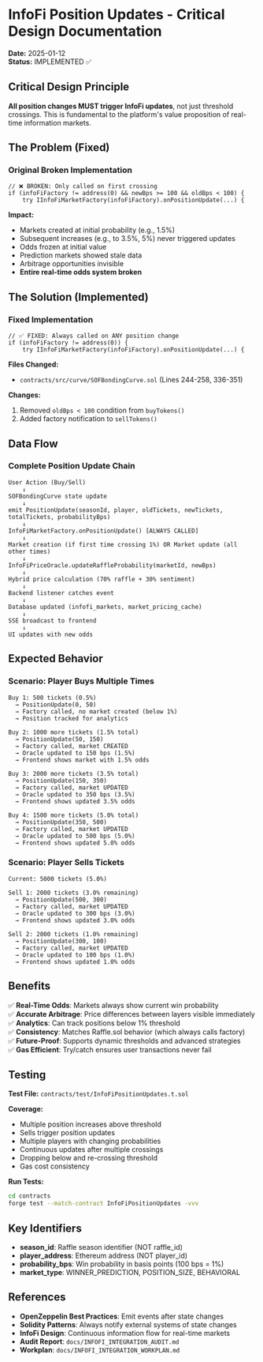 # InfoFi Position Updates - Critical Design Documentation

**Date:** 2025-01-12  
**Status:** IMPLEMENTED ✅

## Critical Design Principle

**All position changes MUST trigger InfoFi updates**, not just threshold crossings. This is fundamental to the platform's value proposition of real-time information markets.

## The Problem (Fixed)

### Original Broken Implementation

```solidity
// ❌ BROKEN: Only called on first crossing
if (infoFiFactory != address(0) && newBps >= 100 && oldBps < 100) {
    try IInfoFiMarketFactory(infoFiFactory).onPositionUpdate(...) {
```

**Impact:**
- Markets created at initial probability (e.g., 1.5%)
- Subsequent increases (e.g., to 3.5%, 5%) never triggered updates
- Odds frozen at initial value
- Prediction markets showed stale data
- Arbitrage opportunities invisible
- **Entire real-time odds system broken**

## The Solution (Implemented)

### Fixed Implementation

```solidity
// ✅ FIXED: Always called on ANY position change
if (infoFiFactory != address(0)) {
    try IInfoFiMarketFactory(infoFiFactory).onPositionUpdate(...) {
```

**Files Changed:**
- `contracts/src/curve/SOFBondingCurve.sol` (Lines 244-258, 336-351)

**Changes:**
1. Removed `oldBps < 100` condition from `buyTokens()`
2. Added factory notification to `sellTokens()`

## Data Flow

### Complete Position Update Chain

```
User Action (Buy/Sell)
    ↓
SOFBondingCurve state update
    ↓
emit PositionUpdate(seasonId, player, oldTickets, newTickets, totalTickets, probabilityBps)
    ↓
InfoFiMarketFactory.onPositionUpdate() [ALWAYS CALLED]
    ↓
Market creation (if first time crossing 1%) OR Market update (all other times)
    ↓
InfoFiPriceOracle.updateRaffleProbability(marketId, newBps)
    ↓
Hybrid price calculation (70% raffle + 30% sentiment)
    ↓
Backend listener catches event
    ↓
Database updated (infofi_markets, market_pricing_cache)
    ↓
SSE broadcast to frontend
    ↓
UI updates with new odds
```

## Expected Behavior

### Scenario: Player Buys Multiple Times

```
Buy 1: 500 tickets (0.5%)
  → PositionUpdate(0, 50)
  → Factory called, no market created (below 1%)
  → Position tracked for analytics

Buy 2: 1000 more tickets (1.5% total)
  → PositionUpdate(50, 150)
  → Factory called, market CREATED
  → Oracle updated to 150 bps (1.5%)
  → Frontend shows market with 1.5% odds

Buy 3: 2000 more tickets (3.5% total)
  → PositionUpdate(150, 350)
  → Factory called, market UPDATED
  → Oracle updated to 350 bps (3.5%)
  → Frontend shows updated 3.5% odds

Buy 4: 1500 more tickets (5.0% total)
  → PositionUpdate(350, 500)
  → Factory called, market UPDATED
  → Oracle updated to 500 bps (5.0%)
  → Frontend shows updated 5.0% odds
```

### Scenario: Player Sells Tickets

```
Current: 5000 tickets (5.0%)

Sell 1: 2000 tickets (3.0% remaining)
  → PositionUpdate(500, 300)
  → Factory called, market UPDATED
  → Oracle updated to 300 bps (3.0%)
  → Frontend shows updated 3.0% odds

Sell 2: 2000 tickets (1.0% remaining)
  → PositionUpdate(300, 100)
  → Factory called, market UPDATED
  → Oracle updated to 100 bps (1.0%)
  → Frontend shows updated 1.0% odds
```

## Benefits

✅ **Real-Time Odds**: Markets always show current win probability  
✅ **Accurate Arbitrage**: Price differences between layers visible immediately  
✅ **Analytics**: Can track positions below 1% threshold  
✅ **Consistency**: Matches Raffle.sol behavior (which always calls factory)  
✅ **Future-Proof**: Supports dynamic thresholds and advanced strategies  
✅ **Gas Efficient**: Try/catch ensures user transactions never fail  

## Testing

**Test File:** `contracts/test/InfoFiPositionUpdates.t.sol`

**Coverage:**
- Multiple position increases above threshold
- Sells trigger position updates
- Multiple players with changing probabilities
- Continuous updates after multiple crossings
- Dropping below and re-crossing threshold
- Gas cost consistency

**Run Tests:**
```bash
cd contracts
forge test --match-contract InfoFiPositionUpdates -vvv
```

## Key Identifiers

- **season_id**: Raffle season identifier (NOT raffle_id)
- **player_address**: Ethereum address (NOT player_id)
- **probability_bps**: Win probability in basis points (100 bps = 1%)
- **market_type**: WINNER_PREDICTION, POSITION_SIZE, BEHAVIORAL

## References

- **OpenZeppelin Best Practices**: Emit events after state changes
- **Solidity Patterns**: Always notify external systems of state changes
- **InfoFi Design**: Continuous information flow for real-time markets
- **Audit Report**: `docs/INFOFI_INTEGRATION_AUDIT.md`
- **Workplan**: `docs/INFOFI_INTEGRATION_WORKPLAN.md`
